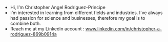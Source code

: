 - Hi, I’m Christopher Angel Rodriguez-Principe
- I’m interested in learning from different fields and industries. I've always had passion for science and businesses, therefore my goal is to combine both. 
- Reach me at my Linkedin account : www.linkedin.com/in/christopher-a-rodriguez-869b0914a

